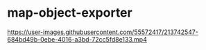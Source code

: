 # map-object-exporter


https://user-images.githubusercontent.com/55572417/213742547-684bd49b-0ebe-4016-a3bd-72cc5fd8e133.mp4

